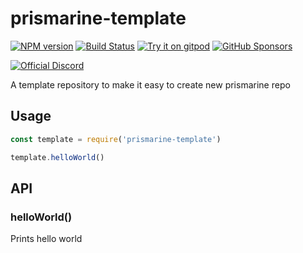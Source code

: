 # prismarine-template
[![NPM version](https://img.shields.io/npm/v/prismarine-template.svg?color=success&label=npm%20package&logo=npm)](http://npmjs.com/package/prismarine-template)
[![Build Status](https://img.shields.io/github/workflow/status/PrismarineJS/prismarine-template/CI.svg?label=CI&logo=github&logoColor=lightgrey)](https://github.com/PrismarineJS/prismarine-template/actions?query=workflow%3A%22CI%22)
[![Try it on gitpod](https://img.shields.io/static/v1.svg?label=try&message=on%20gitpod&color=brightgreen&logo=gitpod)](https://gitpod.io/#https://github.com/PrismarineJS/prismarine-template)
[![GitHub Sponsors](https://img.shields.io/github/sponsors/PrismarineJS)](https://github.com/sponsors/PrismarineJS)

[![Official Discord](https://img.shields.io/static/v1.svg?label=OFFICIAL&message=DISCORD&color=blue&logo=discord&style=for-the-badge)](https://discord.gg/GsEFRM8)


A template repository to make it easy to create new prismarine repo

## Usage

```js
const template = require('prismarine-template')

template.helloWorld()
```

## API

### helloWorld()

Prints hello world
